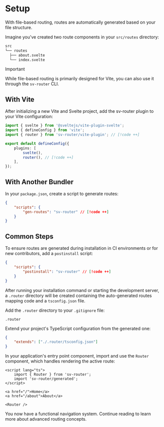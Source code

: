 # Setup

With file-based routing, routes are automatically generated based on your file structure.

Imagine you've created two route components in your `src/routes` directory:

```sh
src
└── routes
  ├── about.svelte
  └── index.svelte
```

> [!IMPORTANT]
> While file-based routing is primarily designed for Vite, you can also use it through the `sv-router` CLI.

## With Vite

After initializing a new Vite and Svelte project, add the sv-router plugin to your Vite configuration:

```ts [vite.config.ts]
import { svelte } from '@sveltejs/vite-plugin-svelte';
import { defineConfig } from 'vite';
import { router } from 'sv-router/vite-plugin'; // [!code ++]

export default defineConfig({
	plugins: [
		svelte(),
		router(), // [!code ++]
	],
});
```

## With Another Bundler

In your `package.json`, create a script to generate routes:

```json [package.json]
{
	"scripts": {
		"gen-routes": "sv-router" // [!code ++]
	}
}
```

## Common Steps

To ensure routes are generated during installation in CI environments or for new contributors, add a `postinstall` script:

```json [package.json]
{
	"scripts": {
		"postinstall": "sv-router" // [!code ++]
	}
}
```

After running your installation command or starting the development server, a `.router` directory will be created containing the auto-generated routes mapping code and a `tsconfig.json` file.

Add the `.router` directory to your `.gitignore` file:

```[.gitignore]
.router
```

Extend your project's TypeScript configuration from the generated one:

```json [tsconfig.json]
{
	"extends": ["./.router/tsconfig.json"]
}
```

In your application's entry point component, import and use the `Router` component, which handles rendering the active route:

```svelte [App.svelte]
<script lang="ts">
	import { Router } from 'sv-router';
	import 'sv-router/generated';
</script>

<a href="/">Home</a>
<a href="/about">About</a>

<Router />
```

You now have a functional navigation system. Continue reading to learn more about advanced routing concepts.
